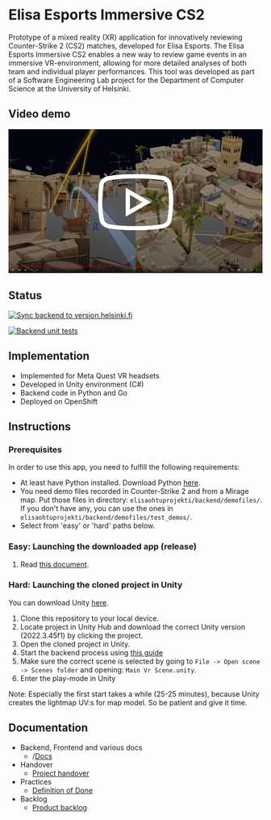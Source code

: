 # Elisa Esports Immersive CS2

Prototype of a mixed reality (XR) application for innovatively reviewing Counter-Strike 2 (CS2) matches, developed for Elisa Esports. The Elisa Esports Immersive CS2 enables a new way to review game events in an immersive VR-environment, allowing for more detailed analyses of both team and individual player performances. This tool was developed as part of a Software Engineering Lab project for the Department of Computer Science at the University of Helsinki.
## Video demo

[![EEICS2 Demo](/docs/images/video_thumb.jpg)](https://www.youtube.com/watch?v=AEIXmy_g22s "Elisa Esports Immersive CS2")
## Status
[![Sync backend to version.helsinki.fi](https://github.com/ohtuprojekti-Elisa/elisaohtuprojekti/actions/workflows/push-to-version.helsinki.fi.yaml/badge.svg?branch=main)](https://github.com/ohtuprojekti-Elisa/elisaohtuprojekti/actions/workflows/push-to-version.helsinki.fi.yaml)

[![Backend unit tests](https://github.com/ohtuprojekti-Elisa/elisaohtuprojekti/actions/workflows/test_backend.yml/badge.svg)](https://github.com/ohtuprojekti-Elisa/elisaohtuprojekti/actions/workflows/test_backend.yml)

## Implementation

- Implemented for Meta Quest VR headsets
- Developed in Unity environment (C#)
- Backend code in Python and Go
- Deployed on OpenShift
## Instructions
### Prerequisites

In order to use this app, you need to fulfill the following requirements:
* At least have Python installed. Download Python [here](https://www.python.org/downloads/).
* You need demo files recorded in Counter-Strike 2 and from a Mirage map. Put those files in directory: `elisaohtuprojekti/backend/demofiles/`. If you don't have any, you can use the ones in `elisaohtuprojekti/backend/demofiles/test_demos/`.
* Select from 'easy' or 'hard' paths below.
### Easy: Launching the downloaded app (release)

1. Read [this document](docs/release_readme.md).
### Hard: Launching the cloned project in Unity

You can download Unity [here](https://unity.com/download).
1. Clone this repository to your local device.
2. Locate project in Unity Hub and download the correct Unity version (2022.3.45f1) by clicking the project.
3. Open the cloned project in Unity.
4. Start the backend process using [this guide](docs/backend/backend_user_guide.md#starting-the-backend-process)
5. Make sure the correct scene is selected by going to `File -> Open scene -> Scenes folder` and opening: `Main Vr Scene.unity`.
6. Enter the play-mode in Unity

Note: Especially the first start takes a while (25-25 minutes), because Unity creates the lightmap UV:s for map model. So be patient and give it time.
## Documentation

- Backend, Frontend and various docs
	- /[Docs](docs/)
- Handover
	- [Project handover](docs/project%20handover.md)
-  Practices
	- [Definition of Done](docs/definition%20of%20done.md)
-  Backlog
	- [Product backlog](https://github.com/orgs/ohtuprojekti-Elisa/projects/1)
